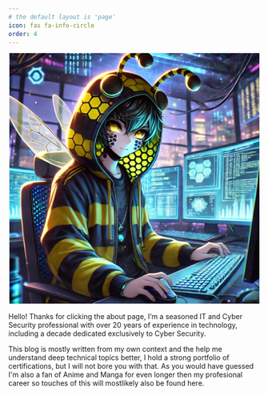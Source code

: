 ```yaml
---
# the default layout is 'page'
icon: fas fa-info-circle
order: 4
---
```


<p align="center">
 <img src="/assets/img/about.webp" alt="Wink to my handle" width="500" height="500" />
</p>

Hello! Thanks for clicking the about page, I’m a seasoned IT and Cyber Security professional with over 20 years of experience in technology, including a decade dedicated exclusively to Cyber Security. 

This blog is mostly written from my own context and the help me understand deep technical topics better, I hold a strong portfolio of certifications, but I will not bore you with that. As you would have guessed I'm also a fan of Anime and Manga for even longer then my profesional career so touches of this will mostlikely also be found here. 


